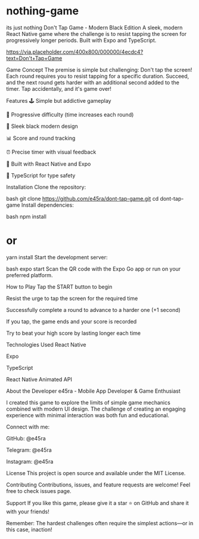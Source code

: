 # nothing-game
its just nothing
Don't Tap Game - Modern Black Edition
A sleek, modern React Native game where the challenge is to resist tapping the screen for progressively longer periods. Built with Expo and TypeScript.

https://via.placeholder.com/400x800/000000/4ecdc4?text=Don't+Tap+Game

Game Concept
The premise is simple but challenging: Don't tap the screen! Each round requires you to resist tapping for a specific duration. Succeed, and the next round gets harder with an additional second added to the timer. Tap accidentally, and it's game over!

Features
🕹️ Simple but addictive gameplay

🎯 Progressive difficulty (time increases each round)

🎨 Sleek black modern design

📊 Score and round tracking

⏰ Precise timer with visual feedback

📱 Built with React Native and Expo

💪 TypeScript for type safety

Installation
Clone the repository:

bash
git clone https://github.com/e45ra/dont-tap-game.git
cd dont-tap-game
Install dependencies:

bash
npm install
# or
yarn install
Start the development server:

bash
expo start
Scan the QR code with the Expo Go app or run on your preferred platform.

How to Play
Tap the START button to begin

Resist the urge to tap the screen for the required time

Successfully complete a round to advance to a harder one (+1 second)

If you tap, the game ends and your score is recorded

Try to beat your high score by lasting longer each time

Technologies Used
React Native

Expo

TypeScript

React Native Animated API

About the Developer
e45ra - Mobile App Developer & Game Enthusiast

I created this game to explore the limits of simple game mechanics combined with modern UI design. The challenge of creating an engaging experience with minimal interaction was both fun and educational.

Connect with me:

GitHub: @e45ra

Telegram: @e45ra

Instagram: @e45ra

License
This project is open source and available under the MIT License.

Contributing
Contributions, issues, and feature requests are welcome! Feel free to check issues page.

Support
If you like this game, please give it a star ⭐ on GitHub and share it with your friends!

Remember: The hardest challenges often require the simplest actions—or in this case, inaction!

